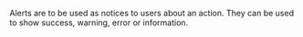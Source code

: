 Alerts are to be used as notices to users about an action. They can be used to show success, warning, error or information.
